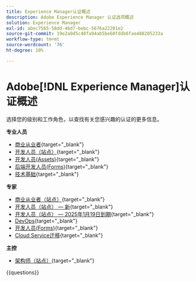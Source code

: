 ```yaml
---
title: Experience Manager认证概述
description: Adobe Experience Manager 认证选项概述
solution: Experience Manager
exl-id: abec7565-58dd-46d7-bebc-5676a22201e2
source-git-commit: 19e2a9d5c40fa94ab5be60fddb6fae488205233a
workflow-type: tm+mt
source-wordcount: '76'
ht-degree: 10%

---
```


# Adobe[!DNL Experience Manager]认证概述

选择您的级别和工作角色，以查找有关您感兴趣的认证的更多信息。

**专业人员**

* [商业从业者](https://certification.adobe.com/certification/experience-manager-business-practitioner-professional){target="_blank"} <!--AD0-E126-->
* [开发人员（站点）](https://certification.adobe.com/certification/sites-developer-professional){target="_blank"} <!--AD0-E123-->
* [开发人员(Assets)](https://certification.adobe.com/certification/assets-developer-professional){target="_blank"} <!--AD0-E129-->
* [后端开发人员(Forms)](https://certification.adobe.com/certification/backend-developer-professional){target="_blank"} <!--AD0-E127-->
* [技术基础](https://certification.adobe.com/certification/technical-foundations-professional){target="_blank"} <!--AD0-E132-->

**专家**

* [商业从业者（站点）](https://certification.adobe.com/certification/sites-business-practitioner-expert){target="_blank"} <!--AD0-E121-->
* [开发人员（站点） — 新](https://certification.adobe.com/certification/sites-developer-expert-v2){target="_blank"} <!--AD0-E137-->
* [开发人员（站点） — 2025年1月19日到期](https://certification.adobe.com/certification/sites-developer-expert){target="_blank"} <!--AD0-E134-->
* [DevOps](https://certification.adobe.com/certification/aem-devops-engineer-expert){target="_blank"} <!--AD0-E124-->
* [开发人员(Forms)](https://certification.adobe.com/certification/aem-forms-developer-expert){target="_blank"} <!--AD0-E125-->
* [Cloud Service迁移](https://certification.adobe.com/certification/cloud-service-migration-expert){target="_blank"} <!--AD0-E136-->

**主控**

* [架构师（站点）](https://certification.adobe.com/certification/sites-architect-master){target="_blank"} <!--AD0-E117-->

{{questions}}
